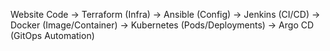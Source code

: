 Website Code → Terraform (Infra) → Ansible (Config) → Jenkins (CI/CD) → Docker (Image/Container) → Kubernetes (Pods/Deployments) → Argo CD (GitOps Automation)
